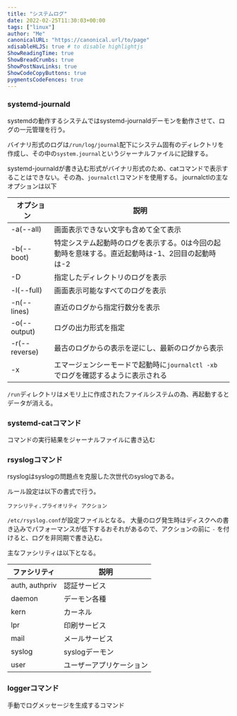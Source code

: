 ```yaml
---
title: "システムログ"
date: 2022-02-25T11:30:03+00:00
tags: ["linux"] 
author: "Me"
canonicalURL: "https://canonical.url/to/page"
xdisableHLJS: true # to disable highlightjs
ShowReadingTime: true
ShowBreadCrumbs: true
ShowPostNavLinks: true
ShowCodeCopyButtons: true
pygmentsCodeFences: true
---
```


### systemd-journald
systemdの動作するシステムではsystemd-journaldデーモンを動作させて、ログの一元管理を行う。

バイナリ形式のログは`/run/log/journal`配下にシステム固有のディレクトリを作成し、その中の`system.journal`というジャーナルファイルに記録する。

systemd-journaldが書き込む形式がバイナリ形式のため、catコマンドで表示することはできない。その為、`journalctl`コマンドを使用する。
journalctlの主なオプションは以下

|&nbsp;&nbsp;オプション&nbsp;&nbsp;|&nbsp;説明&nbsp;|
|-|-|
|-a(--all)|画面表示できない文字も含めて全て表示|
|-b(--boot)|特定システム起動時のログを表示する。0は今回の起動時を意味する。直近起動時は-1、2回目の起動時は-2|
|-D|指定したディレクトリのログを表示|
|-l(--full)|画面表示可能なすべてのログを表示|
|-n(--lines)|直近のログから指定行数分を表示|
|-o(--output)|ログの出力形式を指定|
|-r(--reverse)|最古のログからの表示を逆にし、最新のログから表示|
|-x|エマージェンシーモードで起動時に`journalctl -xb` でログを確認するように表示される|

`/run`ディレクトリはメモリ上に作成されたファイルシステムの為、再起動するとデータが消える。

### systemd-catコマンド
コマンドの実行結果をジャーナルファイルに書き込む

### rsyslogコマンド
rsyslogはsyslogの問題点を克服した次世代のsyslogである。

ルール設定は以下の書式で行う。
```
ファシリティ.プライオリティ アクション
```
`/etc/rsyslog.conf`が設定ファイルとなる。
大量のログ発生時はディスクへの書き込みでパフォーマンスが低下するおそれがあるので、アクションの前に `-` を付けると、ログを非同期で書き込む。

主なファシリティは以下となる。

|ファシリティ|説明|
|-|-|
|auth, authpriv|認証サービス|
|daemon|デーモン各種|
|kern|カーネル|
|lpr|印刷サービス|
|mail|メールサービス|
|syslog|syslogデーモン|
|user|ユーザーアプリケーション|
### loggerコマンド
手動でログメッセージを生成するコマンド

